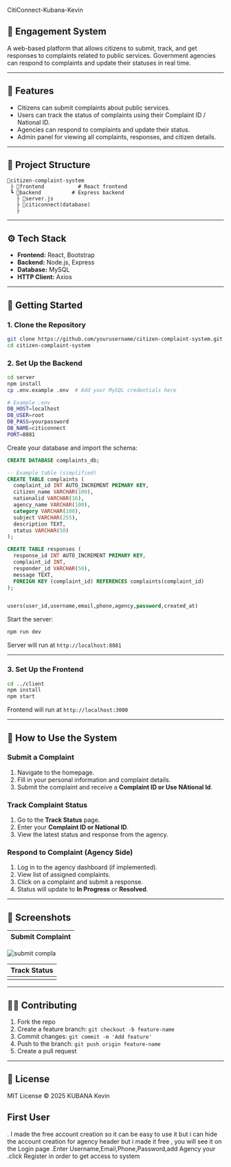 CitiConnect-Kubana-Kevin


## 🏡 Engagement System

A web-based platform that allows citizens to submit, track, and get responses to complaints related to public services. Government agencies can respond to complaints and update their statuses in real time.

---

## 📌 Features

* Citizens can submit complaints about public services.
* Users can track the status of complaints using their Complaint ID / National ID.
* Agencies can respond to complaints and update their status.
* Admin panel for viewing all complaints, responses, and citizen details.

---

## 📁 Project Structure

```
📆citizen-complaint-system
 ├ 📂frontend           # React frontend
 ┗ 📂backend          # Express backend 
   ├ 📌server.js
   ├ 📌citiconnect(database)
   ├
```

---

## ⚙️ Tech Stack

* **Frontend:** React, Bootstrap
* **Backend:** Node.js, Express
* **Database:** MySQL
* **HTTP Client:** Axios

---

## 🚀 Getting Started

### 1. Clone the Repository

```bash
git clone https://github.com/yourusername/citizen-complaint-system.git
cd citizen-complaint-system
```

### 2. Set Up the Backend

```bash
cd server
npm install
cp .env.example .env  # Add your MySQL credentials here

# Example .env
DB_HOST=localhost
DB_USER=root
DB_PASS=yourpassword
DB_NAME=citiconnect
PORT=8081
```

Create your database and import the schema:

```sql
CREATE DATABASE complaints_db;

-- Example table (simplified)
CREATE TABLE complaints (
  complaint_id INT AUTO_INCREMENT PRIMARY KEY,
  citizen_name VARCHAR(100),
  nationalid VARCHAR(16),
  agency_name VARCHAR(100),
  category VARCHAR(100),
  subject VARCHAR(255),
  description TEXT,
  status VARCHAR(50)
);

CREATE TABLE responses (
  response_id INT AUTO_INCREMENT PRIMARY KEY,
  complaint_id INT,
  responder_id VARCHAR(50),
  message TEXT,
  FOREIGN KEY (complaint_id) REFERENCES complaints(complaint_id)
);


users(user_id,username,email,phone,agency,password,created_at)
```

Start the server:

```bash
npm run dev
```

Server will run at `http://localhost:8081`

---

### 3. Set Up the Frontend

```bash
cd ../client
npm install
npm start
```

Frontend will run at `http://localhost:3000`

---

## 🥪 How to Use the System

### Submit a Complaint

1. Navigate to the homepage.
2. Fill in your personal information and complaint details.
3. Submit the complaint and receive a **Complaint ID or Use NAtional Id**.

### Track Complaint Status

1. Go to the **Track Status** page.
2. Enter your **Complaint ID or National ID**.
3. View the latest status and response from the agency.

### Respond to Complaint (Agency Side)

1. Log in to the agency dashboard (if implemented).
2. View list of assigned complaints.
3. Click on a complaint and submit a response.
4. Status will update to **In Progress** or **Resolved**.

---

## 📸 Screenshots

| Submit Complaint                    
 | --------------------------------- |
![submit compla](https://github.com/user-attachments/assets/e053eacb-8000-4800-b310-938c4c92cb4b)

 
| Track Status                      |
| -----------------------------------
| |![track Status](https://github.com/user-attachments/assets/205ea8f5-ba5e-4949-8353-792bc8973613) 


---

## 👨‍💼 Contributing

1. Fork the repo
2. Create a feature branch: `git checkout -b feature-name`
3. Commit changes: `git commit -m 'Add feature'`
4. Push to the branch: `git push origin feature-name`
5. Create a pull request

---

## 📜 License

MIT License © 2025 KUBANA Kevin



## First User 
. I made the free account creation so it can be easy to use it but i can hide the account creation for agency header but i made it free , you will see it on the Login page 
.Enter Username,Email,Phone,Password,add Agency your
.click Register in order to get access to system 
